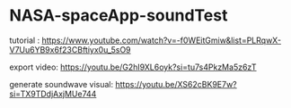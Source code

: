 # NASA-spaceApp-soundTest

tutorial : https://www.youtube.com/watch?v=-f0WEitGmiw&list=PLRqwX-V7Uu6YB9x6f23CBftiyx0u_5sO9

export video: https://youtu.be/G2hI9XL6oyk?si=tu7s4PkzMa5z6zT

generate soundwave visual: 
https://youtu.be/XS62cBK9E7w?si=TX9TDdjAxjMUe744
